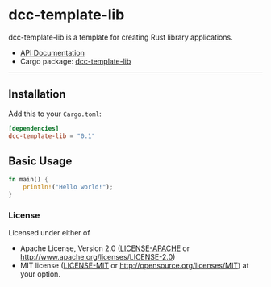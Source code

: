 # dcc-template-lib

dcc-template-lib is a template for creating Rust library applications.

* [API Documentation](https://docs.rs/dcc-template-lib/)
* Cargo package: [dcc-template-lib](https://crates.io/crates/dcc-template-lib)

---
## Installation

Add this to your `Cargo.toml`:

```toml
[dependencies]
dcc-template-lib = "0.1"
```

## Basic Usage

```rust
fn main() {
    println!("Hello world!");
}
```

### License
Licensed under either of
 * Apache License, Version 2.0
   ([LICENSE-APACHE](LICENSE-APACHE) or http://www.apache.org/licenses/LICENSE-2.0)
 * MIT license
   ([LICENSE-MIT](LICENSE-MIT) or http://opensource.org/licenses/MIT)
at your option.